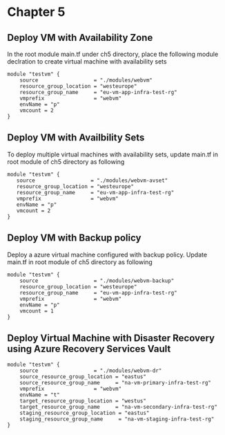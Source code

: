 # Chapter 5

## Deploy VM with Availability Zone

In the root module main.tf under ch5 directory, place the following module declration to create virtual machine with availability sets

```
module "testvm" {
    source                  = "./modules/webvm"
    resource_group_location = "westeurope"
    resource_group_name     = "eu-vm-app-infra-test-rg"
    vmprefix                = "webvm"
    envName = "p"
    vmcount = 2
}
```

## Deploy VM with Availbility Sets
 To deploy multiple virtual machines with availability sets, update main.tf in root module of ch5 directory as following
 ```
module "testvm" {
    source                  = "./modules/webvm-avset"
    resource_group_location = "westeurope"
    resource_group_name     = "eu-vm-app-infra-test-rg"
    vmprefix                = "webvm"
    envName = "p"
    vmcount = 2
}
```

## Deploy VM with Backup policy

Deploy a azure virtual machine configured with backup policy. Update main.tf in root module of ch5 directory as following

```
module "testvm" {
    source                  = "./modules/webvm-backup"
    resource_group_location = "westeurope"
    resource_group_name     = "eu-vm-app-infra-test-rg"
    vmprefix                = "webvm"
    envName = "p"
    vmcount = 1
}

```
## Deploy Virtual Machine with Disaster Recovery using Azure Recovery Services Vault
```
module "testvm" {
    source                  = "./modules/webvm-dr"
    source_resource_group_location = "eastus"
    source_resource_group_name     = "na-vm-primary-infra-test-rg"
    vmprefix                = "webvm"
    envName = "t"
    target_resource_group_location = "westus"
    target_resource_group_name     = "na-vm-secondary-infra-test-rg"
    staging_resource_group_location = "eastus"
    staging_resource_group_name     = "na-vm-staging-infra-test-rg"
}
```